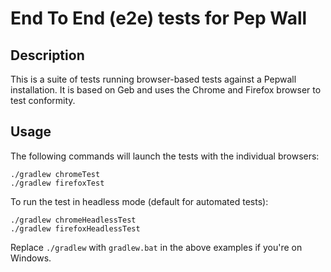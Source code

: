 # End To End (e2e) tests for Pep Wall

## Description

This is a suite of tests running browser-based tests against a Pepwall installation. It is based on Geb and uses the Chrome and Firefox
browser to test conformity.

## Usage

The following commands will launch the tests with the individual browsers:

    ./gradlew chromeTest
    ./gradlew firefoxTest

To run the test in headless mode (default for automated tests):

    ./gradlew chromeHeadlessTest
    ./gradlew firefoxHeadlessTest

Replace `./gradlew` with `gradlew.bat` in the above examples if you're on Windows.

